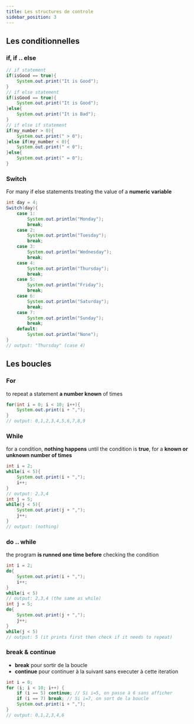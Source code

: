 ```yaml
---
title: Les structures de controle
sidebar_position: 3
---
```


## Les conditionnelles

### if, if .. else

```java title="test.java"
// if statement
if(isGood == true){
    System.out.print("It is Good");
}
// if else statement
if(isGood == true){
    System.out.print("It is Good");
}else{
    System.out.print("It is Bad");
}
// if else if statement
if(my_number > 0){
    System.out.print(" > 0");
}else if(my_number < 0){
    System.out.print(" < 0");
}else{
    System.out.print(" = 0");
}
```

### Switch

For many if else statements treating the value of a **numeric variable**

```java title="test.java"
int day = 4;
Switch(day){
    case 1:
        System.out.println("Monday");
        break;
    case 2:
        System.out.println("Tuesday");
        break;
    case 3:
        System.out.println("Wednesday");
        break;
    case 4:
        System.out.println("Thursday");
        break;
    case 5:
        System.out.println("Friday");
        break;
    case 6:
        System.out.println("Saturday");
        break;
    case 7:
        System.out.println("Sunday");
        break;
    default:
        System.out.println("None");
}
// output: "Thursday" (case 4)
```

## Les boucles

### For

to repeat a statement **a number known** of times

```java title="test.java"
for(int i = 0; i < 10; i++){
    System.out.print(i + ",");
}
// output: 0,1,2,3,4,5,6,7,8,9
```

### While

for a condition, **nothing happens** until the condition is **true**, for a **known or unknown number of times**

```java title="test.java"
int i = 2;
while(i < 5){
    System.out.print(i + ",");
    i++;
}
// output: 2,3,4
int j = 5;
while(j < 5){
    System.out.print(j + ",");
    j++;
}
// output: (nothing)
```

### do .. while

the program **is runned one time before** checking the condition

```java title="test.java"
int i = 2;
do{
    System.out.print(i + ",");
    i++;
}
while(i < 5)
// output: 2,3,4 (the same as while)
int j = 5;
do{
    System.out.print(j + ",");
    j++;
}
while(j < 5)
// output: 5 (it prints first then check if it needs to repeat)
```

### break & continue

- **break** pour sortir de la boucle
- **continue** pour continuer à la suivant sans executer à cette iteration

```java title="test.java"
int i = 0;
for (i; i < 10; i++) {
    if (i == 5) continue; // Si i=5, on passe à 6 sans afficher
    if (i == 7) break; // Si i=7, on sort de la boucle
    System.out.print(i + ",");
}
// output: 0,1,2,3,4,6
```
